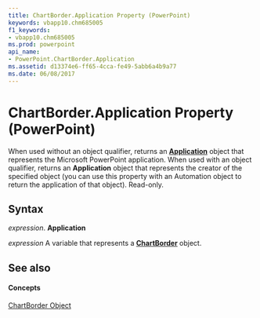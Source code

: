 ```yaml
---
title: ChartBorder.Application Property (PowerPoint)
keywords: vbapp10.chm685005
f1_keywords:
- vbapp10.chm685005
ms.prod: powerpoint
api_name:
- PowerPoint.ChartBorder.Application
ms.assetid: d13374e6-ff65-4cca-fe49-5abb6a4b9a77
ms.date: 06/08/2017
---
```



# ChartBorder.Application Property (PowerPoint)

When used without an object qualifier, returns an  **[Application](PowerPoint.Application.md)** object that represents the Microsoft PowerPoint application. When used with an object qualifier, returns an **Application** object that represents the creator of the specified object (you can use this property with an Automation object to return the application of that object). Read-only.


## Syntax

 _expression_. **Application**

 _expression_ A variable that represents a **[ChartBorder](PowerPoint.ChartBorder.md)** object.


## See also


#### Concepts


[ChartBorder Object](PowerPoint.ChartBorder.md)

